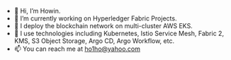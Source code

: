 - 👋 Hi, I’m Howin.
- 👀 I’m currently working on Hyperledger Fabric Projects.
- 🌱 I deploy the blockchain network on multi-cluster AWS EKS.
- 💞️ I use technologies including Kubernetes, Istio Service Mesh, Fabric 2, KMS, S3 Object Storage, Argo CD, Argo Workflow, etc.
- 📫 You can reach me at ho1ho@yahoo.com
